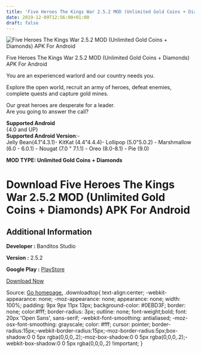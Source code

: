 ```yaml
---
title: 'Five Heroes The Kings War 2.5.2 MOD (Unlimited Gold Coins + Diamonds) APK For Android'
date: 2019-12-09T12:56:00+01:00
draft: false
---
```


![Five Heroes The Kings War 2.5.2 MOD (Unlimited Gold Coins + Diamonds) APK For Android](https://i0.wp.com/apkhome.net/wp-content/uploads/2019/11/Five-Heroes-The-Kings-War-3.png "Five Heroes The Kings War 2.5.2 MOD (Unlimited Gold Coins + Diamonds) APK For Android")

  

Five Heroes The Kings War 2.5.2 MOD (Unlimited Gold Coins + Diamonds) APK For Android

You are an experienced warlord and our country needs you.

Explore the open world, recruit an army of heroes, defeat enemies, complete quests and capture gold mines.

Our great heroes are desperate for a leader.  
Are you going to answer the call?

**Supported Android**  
{4.0 and UP}  
**Supported Android Version**:-  
Jelly Bean(4.1"4.3.1)- KitKat (4.4"4.4.4)- Lollipop (5.0"5.0.2) - Marshmallow (6.0 - 6.0.1) - Nougat (7.0 " 7.1.1) - Oreo (8.0-8.1) - Pie (9.0)

**MOD TYPE: Unlimited Gold Coins + Diamonds**

Download Five Heroes The Kings War 2.5.2 MOD (Unlimited Gold Coins + Diamonds) APK For Android
==============================================================================================

Additional Information
----------------------

**Developer :** Banditos Studio

**Version :** 2.5.2

**Google Play :** [PlayStore](https://play.google.com/store/apps/details?id=studio.banditos.banditos5)

  

[Download Now](https://store4app.co/post/five-heroes-the-kings-war-2-5-2-mod-unlimited-gold-coins-diamonds-apk-for-android_1574929847)

  
Source: [Go homepage.](https://store4app.co/post/five-heroes-the-kings-war-2-5-2-mod-unlimited-gold-coins-diamonds-apk-for-android_1574929847) .downloadtop{ text-align:center; -webkit-appearance: none; -moz-appearance: none; appearance: none; width: 100%; padding: 9px 9px 11px 13px; background-color: #0EBD3F; border: none; color:#fff; border-radius: 3px; outline: none; font-weight;bold; font: 20px 'Open Sans', sans-serif; -webkit-font-smoothing: antialiased; -moz-osx-font-smoothing: grayscale; color: #fff; cursor: pointer; border-radius:15px;-webkit-border-radius:15px;-moz-border-radius:5px;box-shadow:0 0 5px rgba(0,0,0,.2);-moz-box-shadow:0 0 5px rgba(0,0,0,.2);-webkit-box-shadow:0 0 5px rgba(0,0,0,.2) !important; }